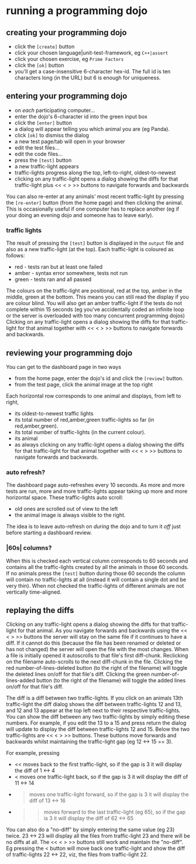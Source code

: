 
running a programming dojo
==========================

creating your programming dojo
------------------------------
  * click the `[create]` button
  * click your chosen language|unit-test-framework, eg `C++|assert`
  * click your chosen exercise, eg `Prime Factors`
  * click the `[ok]` button
  * you'll get a case-insensitive 6-character hex-id. The full id is ten
    characters long (in the URL) but 6 is enough for uniqueness.


entering your programming dojo
------------------------------
  * on *each* participating computer...
  * enter the dojo's 6-character id into the green input box
  * click the `[enter]` button
  * a dialog will appear telling you which animal you are (eg Panda).
  * click `[ok]` to dismiss the dialog
  * a new test page/tab will open in your browser
  * edit the test files...
  * edit the code files...
  * press the `[test]` button
  * a new traffic-light appears
  * traffic-lights progress along the top, left-to-right, oldest-to-newest
  * clicking on any traffic-light opens a dialog showing the diffs for
   that traffic-light plus << < > >> buttons to navigate forwards and backwards

You can also re-enter at any animals' most recent traffic-light by pressing
the `[re-enter]` button (from the home page) and then clicking the animal.
This is occasionally useful if one computer has to replace another (eg
if your doing an evening dojo and someone has to leave early).

### traffic lights

The result of pressing the `[test]` button is displayed in the `output` file
and also as a new traffic-light (at the top).
Each traffic-light is coloured as follows:
  * red   - tests ran but at least one failed
  * amber - syntax error somewhere, tests not run
  * green - tests ran and all passed

The colours on the traffic-light are positional, red at the top,
amber in the middle, green at the bottom. This means you can still read the
display if you are colour blind.
You will also get an amber traffic-light if the tests do not complete within
15 seconds (eg you've accidentally coded an infinite loop or the server is
overloaded with too many concurrent programming dojos)
Clicking on any traffic-light opens a dialog showing the diffs for
that traffic-light for that animal together with << < > >> buttons to
navigate forwards and backwards.


reviewing your programming dojo
-------------------------------
You can get to the dashboard page in two ways
  * from the home page, enter the dojo's id and click the `[review]` button.
  * from the test page, click the animal image at the top right

Each horizontal row corresponds to one animal and displays, from left to right,
  * its oldest-to-newest traffic lights
  * its total number of red,amber,green traffic-lights so far (in red,amber,green).
  * its total number of traffic-lights (in the current colour).
  * its animal
  * as always clicking on any traffic-light opens a dialog showing the diffs for
    that traffic-light for that animal together with << < > >> buttons to
    navigate forwards and backwards.

### auto refresh?

The dashboard page auto-refreshes every 10 seconds. As more and more tests
are run, more and more traffic-lights appear taking up more and more
horizontal space. These traffic-lights auto scroll:
  * old ones are scrolled out of view to the left
  * the animal image is always visible to the right.

The idea is to leave auto-refresh on *during* the dojo
and to turn it *off* just before starting a dashboard review.


### |60s| columns?

When this is checked each vertical column corresponds to 60 seconds
and contains all the traffic-lights created by all the animals in those 60
seconds. If no animals press the `[test]` button during those 60 seconds the
column will contain no traffic-lights at all (instead it will contain
a single dot and be very thin).
When not checked the traffic-lights of different animals are not
vertically time-aligned.


replaying the diffs
-------------------
Clicking on any traffic-light opens a dialog showing the diffs for that
traffic-light for that animal. As you navigate forwards and backwards using
the << < > >> buttons the server will stay on the same file if it continues to
have a diff. If it cannot do this (because the file has been renamed or
deleted or has not changed) the server will open the file with the most changes.
When a file is initially opened it autoscrolls to that file's first diff-chunk.
Reclicking on the filename auto-scrolls to the next diff-chunk in the file.
Clicking the red number-of-lines-deleted button (to the right of the filename)
will toggle the deleted lines on/off for that file's diff.
Clicking the green number-of-lines-added button (to the right of the filename)
will toggle the added lines on/off for that file's diff.

The diff is a diff between two traffic-lights. If you click on an animals 13th
traffic-light the diff dialog shows the diff between traffic-lights 12 and 13,
and 12 and 13 appear at the top left next to their respective traffic-lights.
You can show the diff between any two traffic-lights by simply editing these
numbers. For example, if you edit the 13 to a 15 and press return the dialog
will update to display the diff between traffic-lights 12 and 15.
Below the two traffic-lights are  <<  <  >  >>  buttons.
These buttons move forwards and backwards whilst maintaining the traffic-light
gap (eg 12 <-> 15 == 3).

For example, pressing
  * << moves back to the first traffic-light, so if the gap is 3
    it will display the diff of 1 <-> 4
  * <  moves one traffic-light back, so if the gap is 3
    it will display the diff of 11 <-> 14
  * >  moves one traffic-light forward, so if the gap is 3
    it will display the diff of 13 <-> 16
  * >> moves forward to the last traffic-light (eg 65), so if the gap is 3
    it will display the diff of 62 <-> 65

You can also do a "no-diff" by simply entering the same value (eg 23) twice.
23 <-> 23 will display all the files from traffic-light 23 and there will be
no diffs at all. The  << < > >> buttons still work and maintain the "no-diff".
Eg pressing the < button will move back one traffic-light and show the diff
of traffic-lights 22 <-> 22, viz, the files from traffic-light 22.
